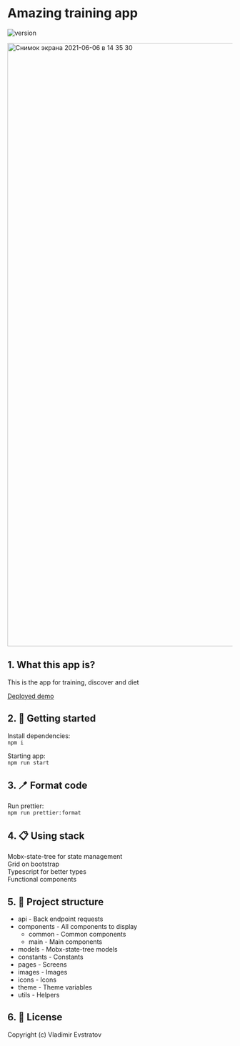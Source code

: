 # Amazing training app

![version](https://img.shields.io/badge/version-0.1.0-blue.svg)

<img width="1351" alt="Снимок экрана 2021-06-06 в 14 35 30" src="https://user-images.githubusercontent.com/30527831/120916567-8f088a00-c6d4-11eb-9fd1-915314136d2f.png">

## 1. What this app is?

This is the app for training, discover and diet

[Deployed demo](https://amazing-training-app.web.app/)

## 2. 🎉 Getting started

Install dependencies:<br />
`npm i`

Starting app:<br />
`npm run start`<br />

## 3. 🪥 Format code

Run prettier:<br />
`npm run prettier:format`

## 4. 📋 Using stack

Mobx-state-tree for state management<br />
Grid on bootstrap<br />
Typescript for better types<br />
Functional components<br />

## 5. 📖 Project structure

- api - Back endpoint requests
- components - All components to display
  - common - Common components
  - main - Main components
- models - Mobx-state-tree models
- constants - Constants
- pages - Screens
- images - Images
- icons - Icons
- theme - Theme variables
- utils - Helpers

## 6. 💎 License

Copyright (c) Vladimir Evstratov
